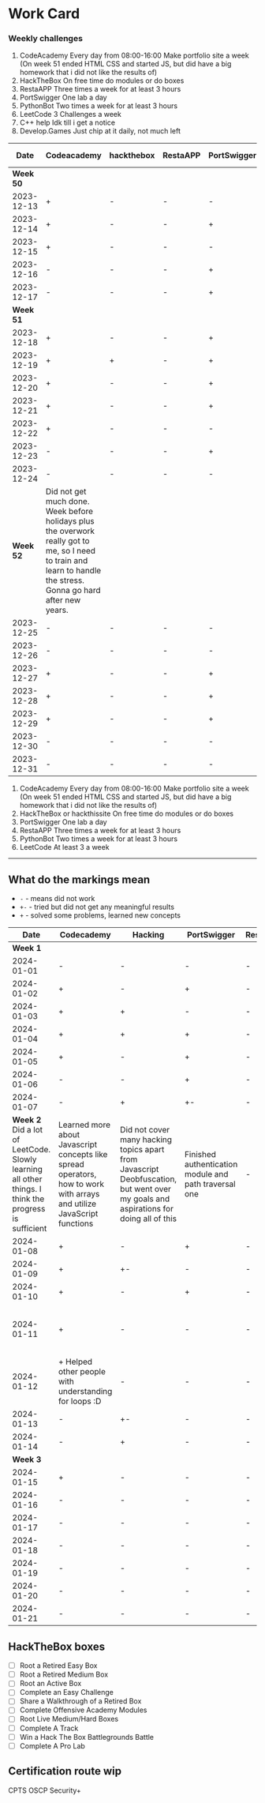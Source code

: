 # Work Card

### Weekly challenges

1. CodeAcademy
Every day from 08:00-16:00
Make portfolio site a week
(On week 51 ended HTML CSS and started JS, but did have a big homework that i did not like the results of)
2. HackTheBox
On free time do modules or do boxes
3. RestaAPP
Three times a week for at least 3 hours
4. PortSwigger
One lab a day
5. PythonBot
Two times a week for at least 3 hours
6. LeetCode
3 Challenges a week
7. C++ help
Idk till i get a notice
8. Develop.Games
Just chip at it daily, not much left

| Date | Codeacademy | hackthebox | RestaAPP | PortSwigger | PythonBot | hackthissite | LeetCode | c++ help | Develop.Games |
|  -   |     -       |     -      |    -     |      -      |     -     |       -      |     -    |     -    |       -       |
| **Week 50** |
| 2023-12-13 | + | - | - | - | - | - | - | + | + |
| 2023-12-14 | + | - | - | + | - | - | - | - | + |
| 2023-12-15 | + | - | - | - | - | - | - | - | Kinda finished. Sent to Thor |
| 2023-12-16 | - | - | - | + | - | - | - | - | - |
| 2023-12-17 | - | - | - | + | - | - | - | - | - |
| **Week 51** |
| 2023-12-18 | + | - | - | + | + | - | - | - | - |
| 2023-12-19 | + | + | - | + | + | - | - | - | - |
| 2023-12-20 | + | - | - | + | - | - | - | - | - |
| 2023-12-21 | + | - | - | + | - | - | - | - | - |
| 2023-12-22 | + | - | - | - | - | - | - | - | - |
| 2023-12-23 | - | - | - | + | - | - | - | - | - |
| 2023-12-24 | - | - | - | - | - | - | - | - | - |
| **Week 52**  | Did not get much done. Week before holidays plus the overwork really got to me, so I need to train and learn to handle the stress. Gonna go hard after new years. |
| 2023-12-25 | - | - | - | - | - | - | - | - | - |
| 2023-12-26 | - | - | - | - | - | - | - | - | - |
| 2023-12-27 | + | - | - | + | - | - | + | - | - |
| 2023-12-28 | + | - | - | + | - | - | + | - | - |
| 2023-12-29 | + | - | - | + | - | - | + | - | - |
| 2023-12-30 | - | - | - | - | - | - | + | - | - |
| 2023-12-31 | - | - | - | - | - | - | - | - | - |
1. CodeAcademy
Every day from 08:00-16:00
Make portfolio site a week
(On week 51 ended HTML CSS and started JS, but did have a big homework that i did not like the results of)
2. HackTheBox or hackthissite
On free time do modules or do boxes
3. PortSwigger
One lab a day
4. RestaAPP
Three times a week for at least 3 hours
5. PythonBot
Two times a week for at least 3 hours
6. LeetCode
At least 3 a week
<hr>

## What do the markings mean

- `-` - means did not work
- `+-` - tried but did not get any meaningful results
- `+` - solved some problems, learned new concepts

| Date | Codecademy | Hacking | PortSwigger | RestaAPP | PythonBot | LeetCode |  
| - | - | - | - | - | - | - |
| **Week 1** | 
| 2024-01-01 | - | - | - | - | - | - |
| 2024-01-02 | + | - | + | - | - | + |
| 2024-01-03 | + | + | - | - | - | + |
| 2024-01-04 | + | + | + | - | - | + |
| 2024-01-05 | + | - | + | - | - | + |
| 2024-01-06 | - | - | + | - | - | + |
| 2024-01-07 | - | + | +- | - | - | + |
| **Week 2** Did a lot of LeetCode. Slowly learning all other things. I think the progress is sufficient | Learned more about Javascript concepts like spread operators, how to work with arrays and utilize JavaScript functions | Did not cover many hacking topics apart from Javascript Deobfuscation, but went over my goals and aspirations for doing all of this | Finished authentication module and path traversal one | - | - | Finished JavaScript30 and started Top 150 Interview Questions | 
| 2024-01-08 | + | - | + | - | - | + |
| 2024-01-09 | + | +- | - | - | - | + |
| 2024-01-10 | + | - | + | - | Should fix bot | + |
| 2024-01-11 | + | - | - | - | + (maybe fixed idk if it still asks for password) | + |
| 2024-01-12 | + Helped other people with understanding for loops :D | - | - | - | - | + |
| 2024-01-13 | - | +- | - | - | - | + |
| 2024-01-14 | - | + | - | - | - | + |
| **Week 3** |
| 2024-01-15 | + | - | - | - | - | + |
| 2024-01-16 | - | - | - | - | - | - |
| 2024-01-17 | - | - | - | - | - | - |
| 2024-01-18 | - | - | - | - | - | - |
| 2024-01-19 | - | - | - | - | - | - |
| 2024-01-20 | - | - | - | - | - | - |
| 2024-01-21 | - | - | - | - | - | - |




## HackTheBox boxes

- [ ] Root a Retired Easy Box
- [ ] Root a Retired Medium Box
- [ ] Root an Active Box
- [ ] Complete an Easy Challenge
- [ ] Share a Walkthrough of a Retired Box
- [ ] Complete Offensive Academy Modules
- [ ] Root Live Medium/Hard Boxes
- [ ] Complete A Track
- [ ] Win a Hack The Box Battlegrounds Battle
- [ ] Complete A Pro Lab

## Certification route wip

CPTS OSCP Security+